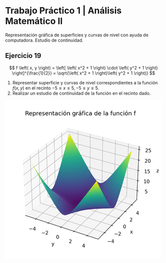 # Trabajo Práctico 1 | Análisis Matemático II

Representación gráfica de superficies y curvas de nivel con ayuda de computadora. Estudio de continuidad.

## Ejercicio 19

$$
f \left( x, y \right) =
\left[ \left( x^2 + 1 \right) \cdot \left( y^2 + 1 \right) \right]^{\frac{1}{2}} =
\sqrt{\left( x^2 + 1 \right)\left( y^2 + 1 \right)}
$$

1. Representar superficie y curvas de nivel correspondientes a la función $f \left( x, y \right)$ en el recinto $-5 \leq x \leq 5, -5 \leq y \leq 5$.
2. Realizar un estudio de continuidad de la función en el recinto dado.

![Representación gráfica de la función f](assets/surface.png)

